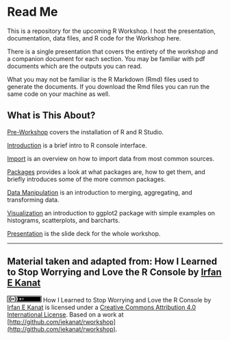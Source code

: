 # Read Me

This is a repository for the upcoming R Workshop. I host the presentation, documentation, data files, and R code for the Workshop here.

There is a single presentation that covers the entirety of the workshop and a companion document for each section. You may be familiar with pdf documents which are the outputs you can read. 

What you may not be familiar is the R Markdown (Rmd) files used to generate the documents. If you download the Rmd files you can run the same code on your machine as well.


## What is This About?

[Pre-Workshop](.pdf) covers the installation of R and R Studio.

[Introduction](.pdf) is a brief intro to R console interface.

[Import](.pdf) is an overview on how to import data from most common sources.

[Packages](.pdf) provides a look at what packages are, how to get them, and briefly introduces some of the more common packages.

[Data Manipulation](.pdf) is an introduction to merging, aggregating, and transforming data.

[Visualization](.pdf) an introduction to ggplot2 package with simple examples on histograms, scatterplots, and barcharts.

[Presentation](Rwrkshp.pdf) is the slide deck for the whole workshop.


-------
## Material taken and adapted from: How I Learned to Stop Worrying and Love the R Console by [Irfan E Kanat](http://irfankanat.com)


![Creative Commons 4](cc.png) How I Learned to Stop Worrying and Love the R Console by [Irfan E Kanat](http://irfankanat.com) is licensed under a [Creative Commons Attribution 4.0 International License](http://creativecommons.org/licenses/by/4.0/). Based on a work at [http://github.com/iekanat/rworkshop](http://github.com/iekanat/rworkshop).
